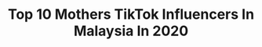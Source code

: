 ---
title: Top 10 Mothers TikTok Influencers In Malaysia In 2020
description: >-
  Find top mothers TikTok influencers in Malaysia in 2020. Most popular hashtags: #fyp #foryou #tamil #duet.
platform: TikTok
hits: 8
text_top: Identify the top-rated TikTok accounts on inBeat.
text_bottom: Our platform aggregates 8 TikTok influencers like this in Malaysia for you to connect with.
profiles:
  - username: "aidarazman"
    fullname: >-
      ♡ aida razman ♡
    bio: >-
      Mother to @ayeeda.kl 🇲🇾 🤎
    location: "Malaysia"
    followers: 60800
    engagement: 772
    commentsToLikes: 0.007094
    id: ck9sjxpoc60nl0j78j3ras6md
    verified: false
    hashtags: "#quarantine, #fyp, #foryou, #foryoupage"
  - username: "____drk____"
    fullname: >-
      Dr. Kalai Vasuthev
    bio: >-
      TikTok Malaysia Representative TikTok Record / World Record Colab Thank you ❤💯
    location: "Malaysia"
    followers: 30500
    engagement: 2382
    commentsToLikes: 0.058425
    id: ckbq4vsy7r24a0j23usmkkb6k
    verified: false
    hashtags: "#worldrecord, #fyp, #rekka, #viral"
  - username: "nrhijra.s"
    fullname: >-
      yourhamster_
    bio: >-
      IG : _nrhijra.s
    location: "Malaysia"
    followers: 39100
    engagement: 697
    commentsToLikes: 0.031959
    id: ck8kmvbp4aftf0j78i20coj9d
    verified: false
    hashtags: "#quarantine, #fy, #fyp, #foryoupage"
  - username: "taneshh10"
    fullname: >-
      Taneshh
    bio: >-
      INSTAGRAM: @TANESHH10 🇲🇾
    location: "Malaysia"
    followers: 31500
    engagement: 762
    commentsToLikes: 0.008428
    id: ckbkprjldk1om0j23dbi93gde
    verified: false
    hashtags: "#tamilcomedy, #fyp, #foryou, #son"
  - username: "_raven_nair_"
    fullname: >-
      _raven_nair_ 💙
    bio: >-
      Instagram : mr_raven_nair 🔥 Duet are most welcome 💙
    location: "Malaysia"
    followers: 15900
    engagement: 866
    commentsToLikes: 0.017550
    id: ckbloxfg2gmw60j236m62wrpw
    verified: false
    hashtags: "#ggtamil99, #trending, #keepsupportingme, #malaysianmuser"
  - username: "dr.shalzrc"
    fullname: >-
      Dr.shalzrc ❤️
    bio: >-
      Crown MRS Saree Malaysia 2019 Owner Aranda Clinic Founder of DrYDrS Fitness 
    location: "Malaysia"
    followers: 38700
    engagement: 448
    commentsToLikes: 0.012403
    id: ckcdij9p98btu0j23xv98t9e8
    verified: false
    hashtags: "#zumbalover, #thankful, #trending2020, #dr"
  - username: "mehvivek"
    fullname: >-
      Vivek
    bio: >-
      In seeking happiness for others, you will find it in yourself 🇲🇾
    location: "Malaysia"
    followers: 9279
    engagement: 1005
    commentsToLikes: 0.049130
    id: ckbkogxokiktf0j23cq8y5260
    verified: false
    hashtags: "#love, #duetme, #sadness, #smile"
  - username: "chyangba3817"
    fullname: >-
      Chyangba🙏🇳🇵💪
    bio: >-
      Respect Yourself And Other Will Respect You.❤️🤗🙏
    location: "Malaysia"
    followers: 119300
    engagement: 1082
    commentsToLikes: 0.064261
    id: ckbkdn0p13w4d0j23ek6vpdbu
    verified: false
    hashtags: "#comedynepal, #fyp, #foryou, #chyangba3817"
---